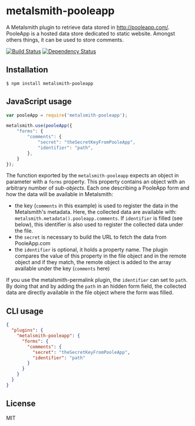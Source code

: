 # metalsmith-pooleapp

A Metalsmith plugin to retrieve data stored in http://pooleapp.com/. PooleApp is
a hosted data store dedicated to static website. Amongst others things, it can
be used to store comments.

[![Build
Status](https://travis-ci.org/dpobel/metalsmith-pooleapp.svg?branch=master)](https://travis-ci.org/dpobel/metalsmith-pooleapp)
[![Dependency
Status](https://gemnasium.com/dpobel/metalsmith-pooleapp.svg)](https://gemnasium.com/dpobel/metalsmith-pooleapp)

## Installation

    $ npm install metalsmith-pooleapp

## JavaScript usage

```js
var pooleApp = require('metalsmith-pooleapp');

metalsmith.use(pooleApp({
    "forms": {
        "comments": {
            "secret": "theSecretKeyFromPooleApp",
            "identifier": "path",
        },
    }
});
```

The function exported by the `metalsmith-pooleapp` expects an object in
parameter with a `forms` property. This property contains an object with an
arbitrary number of *sub-objects*. Each one describing a PooleApp form and how
the data will be available in Metalsmith:

* the key (`comments` in this example) is used to register the data in the
  Metalsmith's metadata. Here, the collected data are available with:
`metalsmith.metadata().pooleapp.comments`. If `identifier` is filled (see
below), this identifier is also used to register the collected data under the
file.
* the `secret` is necessary to build the URL to fetch the data from PooleApp.com
* the `identifier` is optional, it holds a property name. The plugin compares
  the value of this property in the file object and in the remote object and if
they match, the remote object is added to the array available under the key
(`comments` here)

If you use the metalsmith-permalink plugin, the `identifier` can set to `path`.
By doing that and by adding the `path` in an hidden form field, the collected
data are directly available in the file object where the form was filled.

## CLI usage

```json
{
  "plugins": {
    "metalsmith-pooleapp": {
      "forms": {
        "comments": {
          "secret": "theSecretKeyFromPooleApp",
          "identifier": "path"
        }
      }
    }
  }
}
```
## License

MIT
